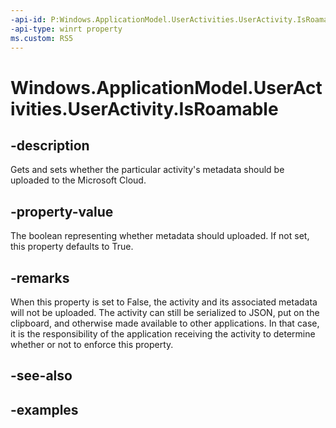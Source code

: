 ```yaml
---
-api-id: P:Windows.ApplicationModel.UserActivities.UserActivity.IsRoamable
-api-type: winrt property
ms.custom: RS5
---
```


<!-- Property syntax.
public bool IsRoamable { get;  set; }
-->

# Windows.ApplicationModel.UserActivities.UserActivity.IsRoamable

## -description

Gets and sets whether the particular activity's metadata should be uploaded to the Microsoft Cloud.

## -property-value

The boolean representing whether metadata should uploaded. If not set, this property defaults to True.

## -remarks

When this property is set to False, the activity and its associated metadata will not be uploaded. The activity can still be serialized to JSON, put on the clipboard, and otherwise made available to other applications. In that case, it is the responsibility of the application receiving the activity to determine whether or not to enforce this property.

## -see-also

## -examples

